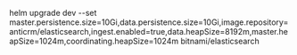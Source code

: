 
helm upgrade dev --set master.persistence.size=10Gi,data.persistence.size=10Gi,image.repository=anticrm/elasticsearch,ingest.enabled=true,data.heapSize=8192m,master.heapSize=1024m,coordinating.heapSize=1024m bitnami/elasticsearch 
